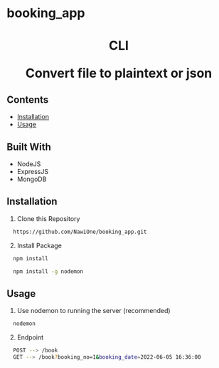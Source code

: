 # booking_app

<!-- @format -->

 <h1  align="center">CLI
 <br>
 <p>Convert file to plaintext or json</p>
 </h1>
  
## Contents
- [Installation](#installation-for-development)
- [Usage](#usage)


## Built With
- NodeJS
- ExpressJS
- MongoDB

## Installation

1. Clone this Repository

```sh
  https://github.com/NawiOne/booking_app.git
```

2. Install Package

```sh
  npm install
```

```sh
  npm install -g nodemon 
```


## Usage

1. Use nodemon to running the server (recommended)

```sh
  nodemon
```


2. Endpoint

```sh
  POST --> /book
  GET --> /book?booking_no=1&booking_date=2022-06-05 16:36:00
```
